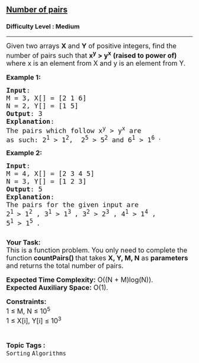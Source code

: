 <h2><a href="https://practice.geeksforgeeks.org/problems/number-of-pairs-1587115620/1?page=3&sprint=a663236c31453b969852f9ea22507634&sortBy=submissions">Number of pairs</a></h2><h3>Difficulty Level : Medium</h3><hr><div class="problems_problem_content__Xm_eO"><p><span style="font-size:18px">Given two arrays <strong>X</strong> and <strong>Y</strong> of positive integers, find the number of pairs such that&nbsp;<strong>x<sup>y</sup> &gt; y<sup>x</sup></strong>&nbsp;<strong>(raised to power of)</strong> where x is an element from X and y is an element from Y.</span><br>
<br>
<span style="font-size:18px"><strong>Example 1:</strong></span></p>

<pre><span style="font-size:18px"><strong>Input</strong>: 
M = 3, X[] = [2 1 6] 
N = 2, Y[] = [1 5]
<strong>Output</strong>: 3
<strong>Explanation</strong>: 
The pairs which follow x<sup>y</sup> &gt; y<sup>x</sup> are 
as such: 2<sup>1</sup> &gt; 1<sup>2</sup>,&nbsp; 2<sup>5</sup> &gt; 5<sup>2</sup> and 6<sup>1</sup> &gt; 1<sup>6 .</sup></span></pre>

<p><span style="font-size:18px"><strong>Example 2:</strong></span></p>

<pre><span style="font-size:18px"><strong>Input</strong>: 
M = 4, X[] = [2 3 4 5]
N = 3, Y[] = [1 2 3]
<strong>Output</strong>: 5
<strong>Explanation</strong>: 
The pairs for the given input are 
2<sup>1 </sup>&gt; 1<sup>2</sup> , 3<sup>1</sup> &gt; 1<sup>3 </sup>, 3<sup>2</sup> &gt; 2<sup>3</sup> , 4<sup>1</sup> &gt; 1<sup>4</sup> , 
5<sup>1</sup> &gt; 1<sup>5&nbsp;</sup>.</span></pre>

<p><br>
<span style="font-size:18px"><strong>Your Task:</strong><br>
This is a function problem. You only need to complete the function<strong> countPairs()&nbsp;</strong>that takes <strong>X, Y, M, N</strong> as <strong>parameters </strong>and returns the total number of pairs.</span><br>
<br>
<span style="font-size:18px"><strong>Expected Time Complexity:</strong>&nbsp;O((N + M)log(N)).<br>
<strong>Expected Auxiliary Space:</strong>&nbsp;O(1).</span><br>
<br>
<span style="font-size:18px"><strong>Constraints:</strong><br>
1 ≤ M, N ≤ 10<sup>5</sup><br>
1 ≤ X[i], Y[i]&nbsp;≤ 10<sup>3</sup></span></p>
</div><br><p><span style=font-size:18px><strong>Topic Tags : </strong><br><code>Sorting</code>&nbsp;<code>Algorithms</code>&nbsp;